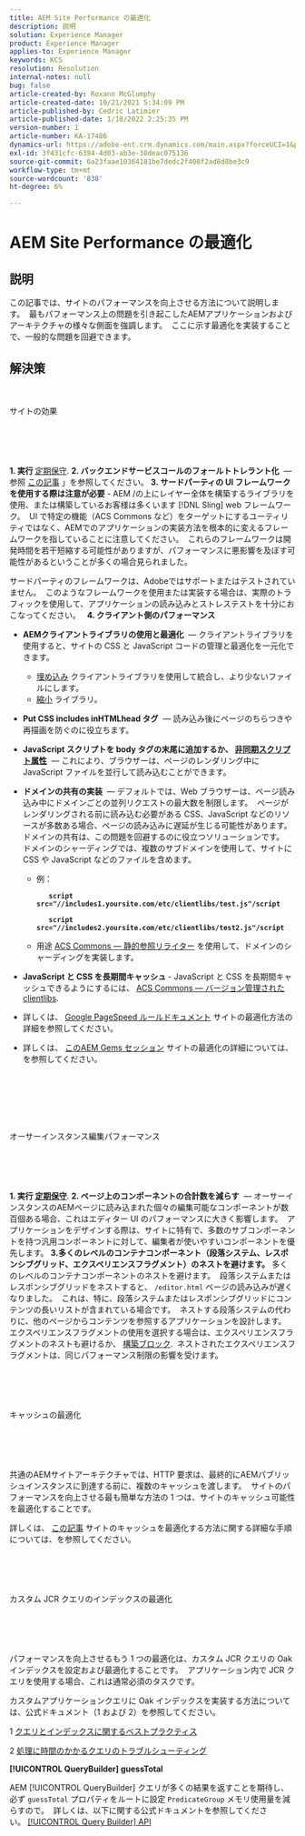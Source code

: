 ```yaml
---
title: AEM Site Performance の最適化
description: 説明
solution: Experience Manager
product: Experience Manager
applies-to: Experience Manager
keywords: KCS
resolution: Resolution
internal-notes: null
bug: false
article-created-by: Roxann McGlumphy
article-created-date: 10/21/2021 5:34:09 PM
article-published-by: Cedric Latimier
article-published-date: 1/18/2022 2:25:35 PM
version-number: 1
article-number: KA-17486
dynamics-url: https://adobe-ent.crm.dynamics.com/main.aspx?forceUCI=1&pagetype=entityrecord&etn=knowledgearticle&id=a788e014-9532-ec11-b6e5-000d3a5ba97a
exl-id: 3f431cfc-6394-4d03-ab3e-38deac075136
source-git-commit: 6a23faae10364181be7dedc2f408f2ad8d8be3c9
workflow-type: tm+mt
source-wordcount: '838'
ht-degree: 6%

---
```


# AEM Site Performance の最適化

## 説明


この記事では、サイトのパフォーマンスを向上させる方法について説明します。  最もパフォーマンス上の問題を引き起こしたAEMアプリケーションおよびアーキテクチャの様々な側面を強調します。  ここに示す最適化を実装することで、一般的な問題を回避できます。


## 解決策

<br><br>サイトの効果<br><br><br><br> <br><br>
<b>1. 実行 </b>[定期保守](https://helpx.adobe.com/jp/experience-manager/kb/AEM6-Maintenance-Guide.html).
<b>2. バックエンドサービスコールのフォールトトレラント化</b>  — 参照 [この記事](https://helpx.adobe.com/experience-manager/kb/backend-web-service-call-blocking-threads-AEM.html) 」を参照してください。
<b> 3. サードパーティの UI フレームワークを使用する際は注意が必要</b> - AEM /の上にレイヤー全体を構築するライブラリを使用、または構築しているお客様は多くいます [!DNL Sling] web フレームワーク。  UI で特定の機能（ACS Commons など）をターゲットにするユーティリティではなく、AEMでのアプリケーションの実装方法を根本的に変えるフレームワークを指していることに注意してください。  これらのフレームワークは開発時間を若干短縮する可能性がありますが、パフォーマンスに悪影響を及ぼす可能性があるということが多くの場合見られました。

サードパーティのフレームワークは、Adobeではサポートまたはテストされていません。  このようなフレームワークを使用または実装する場合は、実際のトラフィックを使用して、アプリケーションの読み込みとストレステストを十分におこなってください。  
<b>4. クライアント側のパフォーマンス</b>

- <b>AEMクライアントライブラリの使用と最適化</b>  — クライアントライブラリを使用すると、サイトの CSS と JavaScript コードの管理と最適化を一元化できます。

   - [埋め込み](https://helpx.adobe.com/jp/experience-manager/6-3/sites/developing/using/clientlibs.html) クライアントライブラリを使用して統合し、より少ないファイルにします。
   - [縮小](https://helpx.adobe.com/experience-manager/6-3/sites/developing/using/clientlibs.html) ライブラリ。
- <b>Put CSS includes inHTMLhead タグ</b>  — 読み込み後にページのちらつきや再描画を防ぐのに役立ちます。
- <b>JavaScript スクリプトを body タグの末尾に追加するか、 [非同期スクリプト属性](https://github.com/nateyolles/aem-clientlib-async)</b>  — これにより、ブラウザーは、ページのレンダリング中に JavaScript ファイルを並行して読み込むことができます。
- <b>ドメインの共有の実装</b>  — デフォルトでは、Web ブラウザーは、ページ読み込み中にドメインごとの並列リクエストの最大数を制限します。  ページがレンダリングされる前に読み込む必要がある CSS、JavaScript などのリソースが多数ある場合、ページの読み込みに遅延が生じる可能性があります。  ドメインの共有は、この問題を回避するのに役立つソリューションです。  ドメインのシャーディングでは、複数のサブドメインを使用して、サイトに CSS や JavaScript などのファイルを含めます。

   - 例：

      <b>

      ```
         script src="//includes1.yoursite.com/etc/clientlibs/test.js"/script
      
         script src="//includes2.yoursite.com/etc/clientlibs/test2.js"/script
      ```


      </b>
   - 用途 [ACS Commons — 静的参照リライター](https://adobe-consulting-services.github.io/acs-aem-commons/features/utils-and-apis/static-reference-rewriter/index.html) を使用して、ドメインのシャーディングを実装します。
- <b>JavaScript と CSS を長期間キャッシュ </b>- JavaScript と CSS を長期間キャッシュできるようにするには、 [ACS Commons — バージョン管理された clientlibs](https://adobe-consulting-services.github.io/acs-aem-commons/features/versioned-clientlibs/index.html).
- 詳しくは、 [Google PageSpeed ルールドキュメント](https://developers.google.com/speed/docs/insights/rules) サイトの最適化方法の詳細を参照してください。
- 詳しくは、 [このAEM Gems セッション](https://docs.adobe.com/ddc/ja/gems/aem-web-performance.html) サイトの最適化の詳細については、を参照してください。

<br><br><br><br> <br><br>オーサーインスタンス編集パフォーマンス<br><br><br><br> <br><br>
<b>1. 実行 [定期保守](https://helpx.adobe.com/experience-manager/kb/AEM6-Maintenance-Guide.html)</b>.
<b>2. ページ上のコンポーネントの合計数を減らす</b>  — オーサーインスタンスのAEMページに読み込まれた個々の編集可能なコンポーネントが数百個ある場合、これはエディター UI のパフォーマンスに大きく影響します。  アプリケーションをデザインする際は、サイトに特有で、多数のサブコンポーネントを持つ汎用コンポーネントに対して、編集者が使いやすいコンポーネントを優先します。
<b> 3.多くのレベルのコンテナコンポーネント（段落システム、レスポンシブグリッド、エクスペリエンスフラグメント）のネストを避けます。</b> 多くのレベルのコンテナコンポーネントのネストを避けます。  段落システムまたはレスポンシブグリッドをネストすると、 `/editor.html` ページの読み込みが遅くなりました。  これは、特に、段落システムまたはレスポンシブグリッドにコンテンツの長いリストが含まれている場合です。  ネストする段落システムの代わりに、他のページからコンテンツを参照するアプリケーションを設計します。  エクスペリエンスフラグメントの使用を選択する場合は、エクスペリエンスフラグメントのネストも避けるか、 [構築ブロック](https://helpx.adobe.com/experience-manager/kt/sites/using/building-blocks-experience-fragment-feature-video-use.html).  ネストされたエクスペリエンスフラグメントは、同じパフォーマンス制限の影響を受けます。
<br><br><br><br> <br><br>キャッシュの最適化<br><br><br><br> <br><br>
共通のAEMサイトアーキテクチャでは、HTTP 要求は、最終的にAEMパブリッシュインスタンスに到達する前に、複数のキャッシュを渡します。  サイトのパフォーマンスを向上させる最も簡単な方法の 1 つは、サイトのキャッシュ可能性を最適化することです。

詳しくは、 [この記事](https://helpx.adobe.com/experience-manager/kb/optimizing-aem-site-caches.html) サイトのキャッシュを最適化する方法に関する詳細な手順については、を参照してください。
<br><br><br><br> <br><br>カスタム JCR クエリのインデックスの最適化<br><br><br><br> <br><br>
パフォーマンスを向上させるもう 1 つの最適化は、カスタム JCR クエリの Oak インデックスを設定および最適化することです。  アプリケーション内で JCR クエリを使用する場合、これは通常必須のタスクです。

カスタムアプリケーションクエリに Oak インデックスを実装する方法については、公式ドキュメント（1 および 2）を参照してください。

1 [クエリとインデックスに関するベストプラクティス](https://experienceleague.adobe.com/docs/experience-manager-65/deploying/practices/best-practices-for-queries-and-indexing.html?lang=ja)

2 [処理に時間のかかるクエリのトラブルシューティング](https://experienceleague.adobe.com/docs/experience-manager-65/developing/bestpractices/troubleshooting-slow-queries.html?lang=en)



<b>[!UICONTROL QueryBuilder] guessTotal</b>

AEM [!UICONTROL QueryBuilder] クエリが多くの結果を返すことを期待し、必ず `guessTotal` プロパティをルートに設定 `PredicateGroup` メモリ使用量を減らすので。  詳しくは、以下に関する公式ドキュメントを参照してください。 [[!UICONTROL Query Builder] API](https://experienceleague.adobe.com/docs/experience-manager-65/developing/platform/query-builder/querybuilder-api.html?lang=en#using-p-guesstotal-to-return-the-results)
